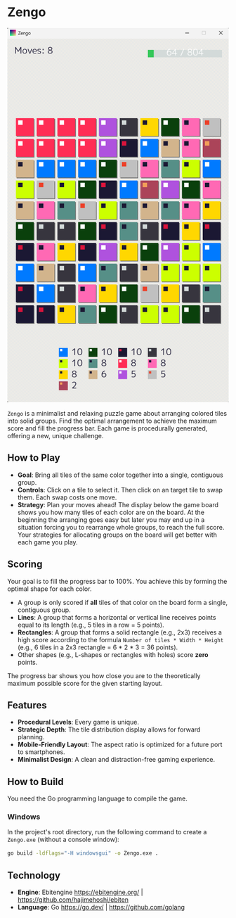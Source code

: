 # Zengo

<img src="docs/screenshot.png" width="600">

`Zengo` is a minimalist and relaxing puzzle game about arranging colored tiles into solid groups. Find the optimal arrangement to achieve the maximum score and fill the progress bar. Each game is procedurally generated, offering a new, unique challenge.

## How to Play

*   **Goal**: Bring all tiles of the same color together into a single, contiguous group.
*   **Controls**: Click on a tile to select it. Then click on an target tile to swap them. Each swap costs one move.
*   **Strategy**: Plan your moves ahead!  The display below the game board shows you how many tiles of each color are on the board. At the beginning the arranging goes easy but later you may end up in a situation forcing you to rearrange whole groups, to reach the full score. Your strategies for allocating groups on the board will get better with each game you play.

## Scoring

Your goal is to fill the progress bar to 100%. You achieve this by forming the optimal shape for each color.

*   A group is only scored if **all** tiles of that color on the board form a single, contiguous group.
*   **Lines**: A group that forms a horizontal or vertical line receives points equal to its length (e.g., 5 tiles in a row = 5 points).
*   **Rectangles**: A group that forms a solid rectangle (e.g., 2x3) receives a high score according to the formula `Number of tiles * Width * Height` (e.g., 6 tiles in a 2x3 rectangle = 6 * 2 * 3 = 36 points).
*   Other shapes (e.g., L-shapes or rectangles with holes) score **zero** points.

The progress bar shows you how close you are to the theoretically maximum possible score for the given starting layout.

## Features

*   **Procedural Levels**: Every game is unique.
*   **Strategic Depth**: The tile distribution display allows for forward planning.
*   **Mobile-Friendly Layout**: The aspect ratio is optimized for a future port to smartphones.
*   **Minimalist Design**: A clean and distraction-free gaming experience.

## How to Build

You need the Go programming language to compile the game.

### Windows

In the project's root directory, run the following command to create a `Zengo.exe` (without a console window):

```bash
go build -ldflags="-H windowsgui" -o Zengo.exe .
```

## Technology

*   **Engine**: Ebitengine https://ebitengine.org/ | https://github.com/hajimehoshi/ebiten
*   **Language**: Go https://go.dev/ | https://github.com/golang